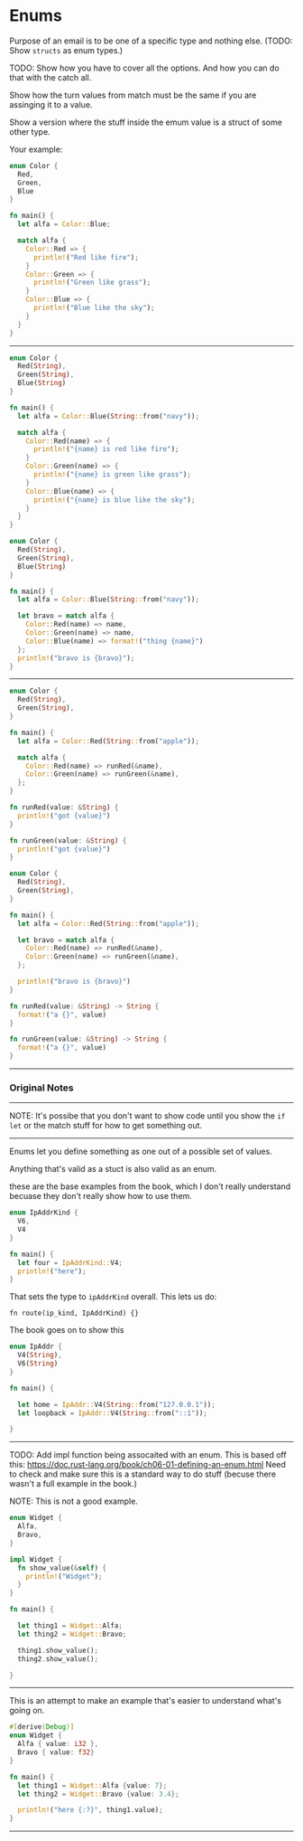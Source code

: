 # Enums

Purpose of an email is to be one of a specific
type and nothing else. (TODO: Show `structs`
as enum types.)

TODO: Show how you have to cover all the
options. And how you can do that with
the catch all.

Show how the turn values from match
must be the same if you are assinging
it to a value.

Show a version where the stuff inside
the emum value is a struct of some
other type. 

Your example:

```rust
enum Color {
  Red,
  Green,
  Blue
}

fn main() {
  let alfa = Color::Blue;

  match alfa {
    Color::Red => {
      println!("Red like fire");
    }
    Color::Green => {
      println!("Green like grass");
    }
    Color::Blue => {
      println!("Blue like the sky");
    }
  }
}
```

---

```rust
enum Color {
  Red(String),
  Green(String),
  Blue(String)
}

fn main() {
  let alfa = Color::Blue(String::from("navy"));

  match alfa {
    Color::Red(name) => {
      println!("{name} is red like fire");
    }
    Color::Green(name) => {
      println!("{name} is green like grass");
    }
    Color::Blue(name) => {
      println!("{name} is blue like the sky");
    }
  }
}
```

```rust
enum Color {
  Red(String),
  Green(String),
  Blue(String)
}

fn main() {
  let alfa = Color::Blue(String::from("navy"));

  let bravo = match alfa {
    Color::Red(name) => name,
    Color::Green(name) => name,
    Color::Blue(name) => format!("thing {name}")
  };
  println!("bravo is {bravo}");
}
```

---

```rust
enum Color {
  Red(String),
  Green(String),
}

fn main() {
  let alfa = Color::Red(String::from("apple"));

  match alfa {
    Color::Red(name) => runRed(&name),
    Color::Green(name) => runGreen(&name),
  };
}

fn runRed(value: &String) {
  println!("got {value}")
}

fn runGreen(value: &String) {
  println!("got {value}")
}
```

```rust
enum Color {
  Red(String),
  Green(String),
}

fn main() {
  let alfa = Color::Red(String::from("apple"));

  let bravo = match alfa {
    Color::Red(name) => runRed(&name),
    Color::Green(name) => runGreen(&name),
  };

  println!("bravo is {bravo}")
}

fn runRed(value: &String) -> String {
  format!("a {}", value)
}

fn runGreen(value: &String) -> String {
  format!("a {}", value)
}
```

---

### Original Notes

---

NOTE: It's possibe that you don't want to
show code until you show the `if let` or the
match stuff for how to get something out.

---

Enums let you define something as one out of
a possible set of values.

Anything that's valid as a stuct is also
valid as an enum.

these are the base examples from the
book, which I don't really understand
becuase they don't really show how to
use them.

```rust
enum IpAddrKind {
  V6,
  V4
}

fn main() {
  let four = IpAddrKind::V4;
  println!("here");
}
```

That sets the type to `ipAddrKind` overall.
This lets us do:

```rust, noplayground
fn route(ip_kind, IpAddrKind) {}
```

The book goes on to show this

```rust
enum IpAddr {
  V4(String),
  V6(String)
}

fn main() {

  let home = IpAddr::V4(String::from("127.0.0.1"));
  let loopback = IpAddr::V4(String::from("::1"));

}
```

---

TODO: Add impl function being assocaited with
an enum. This is based off this:
https://doc.rust-lang.org/book/ch06-01-defining-an-enum.html
Need to check and make sure this is a standard
way to do stuff (becuse there wasn't a full
example in the book.)

NOTE: This is not a good example.

```rust
enum Widget {
  Alfa,
  Bravo,
}

impl Widget {
  fn show_value(&self) {
    println!("Widget");
  }
}

fn main() {

  let thing1 = Widget::Alfa;
  let thing2 = Widget::Bravo;

  thing1.show_value();
  thing2.show_value();

}
```

---

This is an attempt to make an example that's
easier to understand what's going on.

```rust
#[derive(Debug)]
enum Widget {
  Alfa { value: i32 },
  Bravo { value: f32}
}

fn main() {
  let thing1 = Widget::Alfa {value: 7};
  let thing2 = Widget::Bravo {value: 3.4};

  println!("here {:?}", thing1.value);
}
```

---
